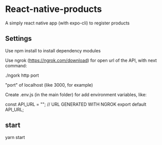 # React-native-products

A simply react native app (with expo-cli) to register products

## Settings

Use npm install to install dependency modules

Use ngrok (https://ngrok.com/download) for open url of the API, 
with next command:

./ngork http port 

"port" of localhost (like 3000, for example)

Create .env.js (in the main folder) 
for add environment variables, like: 

const API_URL = ""; // URL GENERATED WITH NGROK
export default API_URL;

## start

yarn start
